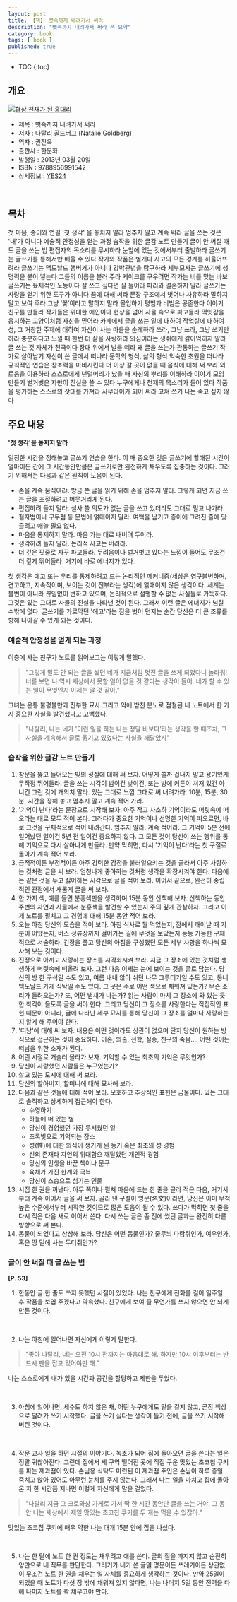 ```yaml
---
layout: post
title: 【책】 뼛속까지 내려가서 써라
description: "뼛속까지 내려가서 써라 책 요약"
category: book
tags: [ book ]
published: true
---
```


* TOC
{:toc}

## 개요

[![협상 천재가 된 홍대리](https://lh3.googleusercontent.com/-P7cu_f6qYDI/VVhBUteEQ6I/AAAAAAABr78/jlA7qL4dIaU/s200/writing-down-the-bones.jpg)](https://lh3.googleusercontent.com/-P7cu_f6qYDI/VVhBUteEQ6I/AAAAAAABr78/jlA7qL4dIaU/s0/writing-down-the-bones.jpg)

- 제목 : 뼛속까지 내려가서 써라
- 저자 : 나탈리 골드버그 (Natalie Goldberg)
- 역자 : 권진욱
- 출판사 : 한문화
- 발행일 : 2013년 03월 20일
- ISBN : 9788956991542
- 상세정보 : [YES24](http://www.yes24.com/24/goods/9382704)

<br />


## 목차

첫 마음, 종이와 연필
'첫 생각' 을 놓치지 말라
멈추지 말고 계속 써라
글을 쓰는 것은 '내'가 아니다
예술적 안정성을 얻는 과정
습작을 위한 글감 노트 만들기
글이 안 써질 때도 글을 쓰는 법
편집자의 목소리를 무시하라
눈앞에 있는 것에서부터 출발하라
글쓰기는 글쓰기를 통해서만 배울 수 있다
작가와 작품은 별개다
사고의 모든 경계를 허울어뜨려라
글쓰기는 맥도날드 햄버거가 아니다
강박관념을 탐구하라
세부묘사는 글쓰기에 생명력을 불어 넣는다
그들의 이름을 불러 주라
케이크를 구우려면
작가는 비를 맞는 바보
글쓰기는 육체적인 노동이다
잘 쓰고 싶다면 잘 들어라
파리와 결혼하지 말라
글쓰기는 사랑을 얻기 위한 도구가 아니다
끔에 대해 써라
문장 구조에서 벗어나 사유하라
말하지 말고 보여 주라
그냥 ‘꽃’이라고 말하지 말라
몰입하기
평범과 비범은 공존한다
이야기 친구를 만들라
작가들은 위대한 애인이다
현상을 넘어 사물 속으로 파고들라
먹잇감을 응시하는 고양이처럼
자신을 믿어라
카페에서 글을 쓰는 일에 대하여
작업실에 대하여
성, 그 거창한 주제에 대하여
자신이 사는 마을을 순례하라
쓰라, 그냥 쓰라, 그냥 쓰기만 하라
충분하다고 느낄 때 한번 더
삶을 사랑하라
의심이라는 생쥐에게 갉아먹히지 말라
글 쓰는 것 자체가 천국이다
장대 위에서 발을 떼라
왜 글을 쓰는가
관통하는 글쓰기
작가로 살아남기
자신이 쓴 글에서 떠나라
문학의 형식, 삶의 형식
익숙한 초원을 떠나라
규칙적인 연습은 창조력을 마비시킨다
더 이상 갈 곳이 없을 때
음식에 대해 써 보라
외로움을 이용하라
스스로에게 넌덜머리가 났을 때
자신의 뿌리를 이해하라
이야기 모임 만들기
벌거벗은 자만이 진실을 쓸 수 있다
누구에게나 천재의 목소리가 들어 있다
작품을 평가하는 스스로의 잣대를 가져라
사무라이가 되어 써라
고쳐 쓰기
나는 죽고 싶지 않다




## 주요 내용

**'첫 생각'을 놓지지 말라**

일정한 시간을 정해놓고 글쓰기 연습을 한다. 이 때 중요한 것은 글쓰기에 할애된 시간이 얼마이든 간에 그 시간동안만큼은 글쓰기로만 완전하게 채우도록 집중하는 것이다. 그러기 위해서는 다음과 같은 원칙이 도움이 된다.

- 손을 계속 움직여랴. 방금 쓴 글을 읽기 위해 손을 멈추지 말라. 그렇게 되면 지금 쓰는 글을 조절하려고 머뭇거리게 된다.
- 편집하려 들지 말라. 설사 쓸 의도가 없는 글을 쓰고 있더라도 그대로 밀고 나가라. 
- 철자법이나 구두점 등 문법에 얽매이지 말라. 여백을 남기고 종이에 그려진 줄에 맞출려고 애쓸 필요 없다.
- 마음을 통제하지 말라. 마음 가는 대로 내버려 두어라.
- 생각하려 들지 말라. 논리적 사고는 버려라.
- 더 깊은 핏줄로 자꾸 파고들라. 두려움이나 벌거벗고 있다는 느낌이 들어도 무조건 더 깊게 뛰어들라. 거기에 바로 에너지가 있다. 


첫 생각은 에고 또는 우리를 통제하려고 드는 논리적인 메커니즘(세상은 영구불변하며, 견고하고, 지속적이며, 보이는 것이 전부라는 생각)에 얽매이지 않은 생각이다. 세계는 불변이 아니라 끊임없이 변하고 있으며, 논리적으로 설명할 수 없는 사실들로 가득하다. 그것은 있는 그대로 사물의 진실을 나타낸 것이 된다. 그래서 이런 글은 에너지가 넘칠 수밖에 없다. 글쓰기를 가로막던 '에고'라는 짐을 벗어 던지는 순간 당신은 더 큰 조류를 향해 나아갈 수 있게 되는 것이다.



### 예술적 안정성을 얻게 되는 과정

이층에 사는 친구가 노트를 읽어보고는 이렇게 말했다.

> "그렇게 말도 안 되는 글을 썼던 네가 지금처럼 멋진 글을 쓰게 되었다니 놀라워! 너를 보면 나 역시 세상에서 못할 일이 없을 것 같다는 생각이 들어. 네가 할 수 있는 일이 무엇인지 이제는 알 것 같아."

그녀는 온통 불평불만과 진부한 묘사 그리고 악에 받친 분노로 점철된 내 노트에서 한 가지 중요한 사실을 발견했다고 고백했다.

> "나탈리, 나는 네가 '이런 일을 하는 나는 정말 바보다'라는 생각을 할 때조차, 그 사실을 계속해서 글로 옮기고 있었다는 사실을 깨달았지"



### 습작을 위한 글감 노트 만들기

1. 창문을 뚫고 들어오는 빛의 성질에 대해 써 보자. 어떻게 쓸까 겁내지 말고 용기있게 무작정 뛰어들라. 글을 쓰는 시각이 밤이건 낮이건, 또는 방에 커튼이 쳐져 있건 아니건 그런 것에 개의치 말라. 있는 그대로 느낌 그대로 써 내려가라. 10분, 15분, 30분, 시간을 정해 놓고 멈추지 말고 계속 적어 가라.
2. '기억이 난다'라는 문장으로 시작해 보자. 아주 작고 사소하 기억이라도 머릿속에 떠오라는 대로 모두 적어 본다. 그러다가 중요한 기억이나 선명한 기억이 떠오르면, 바로 그것을 구체적으로 적어 내려간다. 멈추지 말라. 계속 적어라. 그 기억이 5분 전에 일어났던 일이건 5년 전 일이건 중요하지 않다. 그 모든 것이 당신이 쓰는 행위를 통해 기억으로 다시 살아나게 만들라. 만약 막히면, 다시 '기억이 난다'라는 첫 구절로 돌아가 계속 적어 보라.
3. 긍적적이든 부정적이든 아주 강력한 감정을 불러일으키는 것을 골라서 아주 사랑하는 것처럼 글을 써 보라. 엄청나게 좋아하는 것처럼 생각을 확장시켜야 한다. 다음에는 같은 것을 두고 싫어하는 시각으로 글을 적어 보라. 이어서 끝으로, 완전히 중립적인 관점에서 새롭게 글을 써 보라.
4. 한 가지 색, 예를 들면 분홍색만을 생각하며 15분 동안 산책해 보자. 산책하는 동안 주변의 자연과 사물에서 분홍색을 발견할 수 있는지 주의 깊게 관찰하자. 그리고 이제 노트를 펼치고 그 경험에 대해 15분 동안 적어 보라.
5. 오늘 아침 당신의 모습을 적어 보라. 아침 식사로 뭘 먹었는지, 잠에서 깨어날 때 기분이 어땠는지, 버스 정류장까지 걸어가는 길에 무엇을 보았는지 등등 가능한 구체적으로 서술하라. 긴장을 풀고 당신의 아침을 구성했던 모든 세부 사항을 하나씩 묘사해 보는 것이다.
6. 진정으로 아끼고 사랑하는 장소를 시각화시켜 보라. 지금 그 장소에 있는 것처럼 생생하게 머릿속에 떠올려 보자. 그런 다음 이제는 눈에 보이는 것을 글로 담는다. 당신의 방 한 구석일  수도 있고, 여름 내내 앉아 쉬던 나무 그루터기일 수도 있고, 동네 맥도날드 가게 식탁일 수도 있다. 그 곳은 주로 어떤 색으로 채워져 있는가? 무슨 소리가 들려오는가? 또, 어떤 냄새가 나는가? 읽는 사람이 마치 그 장소에 와 있는 듯한 착각이 들도록 글을 써야 한다. 그리고 당신이 그 장소를 사랑한다는 직접적인 표현 때문이 아니라, 글에 나타난 세부 묘사를 통해 당신이 그 장소를 얼마나 사랑하는지 알게 해 주어야 한다.
7. '떠남'에 대해 써 보자. 내용은 어떤 것이라도 상관이 없으며 단지 당신이 원하는 방식으로 접근하는 것이 중요하다. 이혼, 외출, 전학, 실종, 친구의 죽음…. 어떤 것이든 떠남을 위한 소재가 된다.
8. 어린 시절로 거슬러 올라가 보자. 기억할 수 있는 최초의 기억은 무엇인가?
9. 당신이 사랑했던 사람들은 누구였는가?
10. 살고 있는 도시에 대해 써 보라.
11. 당신의 할아버지, 할머니에 대해 묘사해 보라.
12. 다음과 같은 것들에 대해 적어 보라. 모호하고 추상적인 표현은 금물이다. 있는 그대로 솔직하고 상세하게 접근해야 한다.
	- 수영하기
	- 하늘에 떠 있는 별
	- 당신이 경험했던 가장 무서웠던 일
	- 초록빛으로 기억되는 장소
	- 성(性)에 대한 의식이 생기게 된 동기 혹은 최초의 성 경험
	- 신의 존재라 자연의 위대함으 깨달았던 개인적 경험
	- 당신의 인생을 바꾼 책이나 문구
	- 육체가 가진 한계와 극복
	- 당신이 스승으로 섬기는 인물
13. 시집 한 권을 꺼낸다. 아무 쪽이나 펼쳐 마음에 드는 한 줄을 골라 적은 다음, 거기서부터 계속 이어서 글을 써 보자. 골라 낸 구절이 명문(名文)이라면, 당신은 이미 무척 높은 수준에서부터 시작한 것이므로 많은 도움이 될 수 있다. 쓰다가 막히면 첫 줄을 다시 적은 다음 새로 이어서 쓴다. 다시 쓰는 글은 좀 전에 썼던 글과는 완전히 다른 방향으로 써 본다.
14. 동물이 되었다고 상상해 보라. 당신은 어떤 동물인가? 줄무늬 다람쥐인가, 여우인가, 혹은 땅 밑에 사는 두더쥐인가?



### 글이 안 써질 때 글 쓰는 법

**[P. 53]**

1. 한동안 글 한 줄도 쓰지 못했던 시절이 있었다. 나는 친구에게 전화를 걸어 일주일 후 작품을 보엽 주겠다고 약속했다. 친구에게 보여 줄 무언가를 쓰지 않으면 안 되게 만든 것이다.

<br />

2. 나는 아침에 일어나면 자신에게 이렇게 말한다.

> "좋아 나탈리, 너는 오전 10시 전까지는 마음대로 해. 하지만 10시 이후부터는 반드시 펜을 잡고 있어야만 해."

나는 스스로에게 내가 있을 시간과 공간을 할당하고 제한을 두었다.

<br />

3. 아침에 일어나면, 세수도 하지 않은 채, 어떤 누구에게도 말을 걸지 않고, 곧장 책상으로 달려가 쓰기 시작했다. 글을 쓰기 싫다는 생각이 들기 전에, 글을 쓰기 시작해버린 것이다.

<br />

4. 작문 교사 일을 하던 시절의 이야기다. 녹초가 되어 집에 돌아오면 글을 쓴다는 일은 정말 귀찮아진다. 그런데 집에서 세 구역 떨어진 곳에 직접 구운 맛있는 초코칩 쿠키를 파는 제과점이 있다. 손님용 식탁도 마련된 이 제과점 주인은 손님이 하루 종일 죽치고 앉아 있어도 아무런 눈치를 주지 않는다. 그래서 나는 일을 마치고 집에 돌아온 지 한 시간쯤 지나면 이렇게 자신에게 말을 걸었다.

> "나탈리 지금 그 크로와상 가게로 가서 딱 한 시간 동안만 글을 쓰는 거야. 그 동안 너는 세상에서 제일 맛있는 초코칩 쿠키를 두 개는 먹을 수 있잖아."

맛있는 초코칩 쿠키에 매우 약한 나는 대개 15분 안에 집을 나섰다.

<br />

5. 나는 한 달에 노트 한 권 정도는 채우려고 애를 쓴다. 글의 질을 따지지 않고 순전히 양만으로 내 직무를 판단한다. 그러기가 내가 쓴 글일 명문이든 쓰레기이든 상관없이 무조건 노트 한 권을 채우는 일 자체를 중요하게 생각하는 것이다. 만약 25일이 되었을 때 노트가 다섯 장 밖에 채워져 있지 않다면, 나는 나머지 5일 동안 전력을 다해 나머지 노트를 꽉 채우고야 만다.



